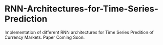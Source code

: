 # RNN-Architectures-for-Time-Series-Prediction
Implementation of different RNN architectures for Time Series Predition of Currency Markets. 
Paper Coming Soon. 

